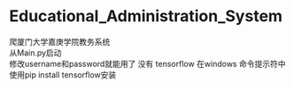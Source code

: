 # Educational_Administration_System
爬厦门大学嘉庚学院教务系统     
从Main.py启动           
修改username和password就能用了
没有 tensorflow 在windows 命令提示符中使用pip install tensorflow安装
